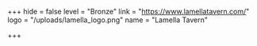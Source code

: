 +++
hide = false
level = "Bronze"
link = "https://www.lamellatavern.com/"
logo = "/uploads/lamella_logo.png"
name = "Lamella Tavern"

+++
